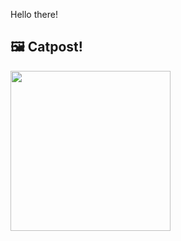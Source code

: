 Hello there!



## 🖼️ Catpost!

<sub>
    <img src="https://cdn2.thecatapi.com/images/ab0.jpg" height="256">
</sub>


